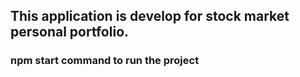 
## This application is develop for stock market personal portfolio.

### npm start command to run the project